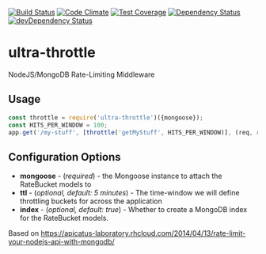 [![Build Status](https://travis-ci.org/atsid/middleware-throttle.svg)](https://travis-ci.org/atsid/middleware-throttle)
[![Code Climate](https://codeclimate.com/github/atsid/middleware-throttle/badges/gpa.svg)](https://codeclimate.com/github/atsid/middleware-throttle)
[![Test Coverage](https://codeclimate.com/github/atsid/middleware-throttle/badges/coverage.svg)](https://codeclimate.com/github/atsid/middleware-throttle/coverage)
[![Dependency Status](https://david-dm.org/atsid/middleware-throttle.svg)](https://david-dm.org/atsid/middleware-throttle)
[![devDependency Status](https://david-dm.org/atsid/middleware-throttle/dev-status.svg)](https://david-dm.org/atsid/middleware-throttle#info=devDependencies)

# ultra-throttle

NodeJS/MongoDB Rate-Limiting Middleware

## Usage
```js
const throttle = require('ultra-throttle')({mongoose});
const HITS_PER_WINDOW = 100;
app.get('/my-stuff', [throttle('getMyStuff', HITS_PER_WINDOW)], (req, res, next) => {...});
```

## Configuration Options
* **mongoose** - (*required*) - the Mongoose instance to attach the RateBucket models to
* **ttl** - (*optional, default: 5 minutes*) - The time-window we will define throttling buckets for across the application
* **index** - (*optional, default: true*) - Whether to create a MongoDB index for the RateBucket models.

Based on https://apicatus-laboratory.rhcloud.com/2014/04/13/rate-limit-your-nodejs-api-with-mongodb/
